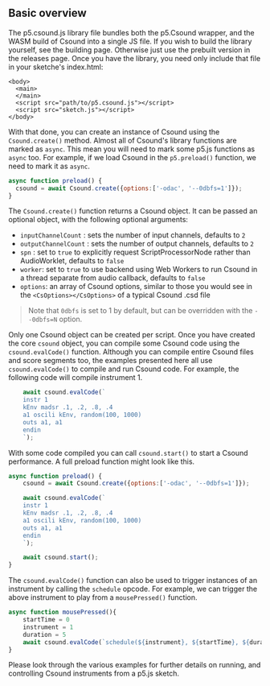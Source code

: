 ## Basic overview

The p5.csound.js library file bundles both the p5.Csound wrapper, and the WASM build of Csound into a single JS file. If you wish to build the library yourself, see the building page. Otherwise just use the prebuilt version in the releases page. Once you have the library, you need only include that file in your sketche's index.html:

```
<body>
  <main>
  </main>
  <script src="path/to/p5.csound.js"></script>
  <script src="sketch.js"></script>
</body>
```

With that done, you can create an instance of Csound using the `Csound.create()` method. Almost all of Csound's library functions are marked as `async`. This mean you will need to mark some p5.js functions as `async` too. For example, if we load Csound in the `p5.preload()` function, we need to mark it as `async`.

```js
async function preload() {
  csound = await Csound.create({options:['-odac', '--0dbfs=1']});
}
```

The `Csound.create()` function returns a Csound object. It can be passed an optional object, with the following optional arguments:

* `inputChannelCount` : sets the number of input channels, defaults to `2`
* `outputChannelCount` : sets the number of output channels, defaults to `2`
* `spn` : set to `true` to explicitly request ScriptProcessorNode rather than AudioWorklet, defaults to `false`
* `worker`: set to `true` to use backend using Web Workers to run Csound in a thread separate from audio callback, defaults to `false`
* `options`: an array of Csound options, similar to those you would see in the `<CsOptions></CsOptions>` of a typical Csound .csd file

> Note that `0dbfs` is set to 1 by default, but can be overridden with the `--0dbfs=N` option. 

Only one Csound object can be created per script. Once you have created the core `csound` object, you can compile some Csound code using the `csound.evalCode()` function. Although you can compile entire Csound files and score segments too, the examples presented here all use `csound.evalCode()` to compile and run Csound code. For example, the following code will compile instrument 1. 

```js
    await csound.evalCode(`
    instr 1
    kEnv madsr .1, .2, .8, .4
    a1 oscili kEnv, random(100, 1000)
    outs a1, a1
    endin
    `);
```

With some code compiled you can call `csound.start()` to start a Csound performance. A full preload function might look like this.

```js
async function preload() {
    csound = await Csound.create({options:['-odac', '--0dbfs=1']});

    await csound.evalCode(`
    instr 1
    kEnv madsr .1, .2, .8, .4
    a1 oscili kEnv, random(100, 1000)
    outs a1, a1
    endin
    `);

    await csound.start();
}
```

The `csound.evalCode()` function can also be used to trigger instances of an instrument by calling the `schedule` opcode. For example, we can trigger the above instrument to play from a `mousePressed()` function.

```js
async function mousePressed(){
    startTime = 0
    instrument = 1
    duration = 5
    await csound.evalCode(`schedule(${instrument}, ${startTime}, ${duration})`);
}
```

Please look through the various examples for further details on running, and controlling Csound instruments from a p5.js sketch.  


